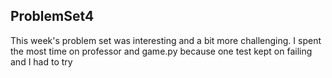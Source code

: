 ## ProblemSet4
This week's problem set was interesting and a bit more challenging. I spent the most time on professor and game.py because one test kept on failing and I had to try